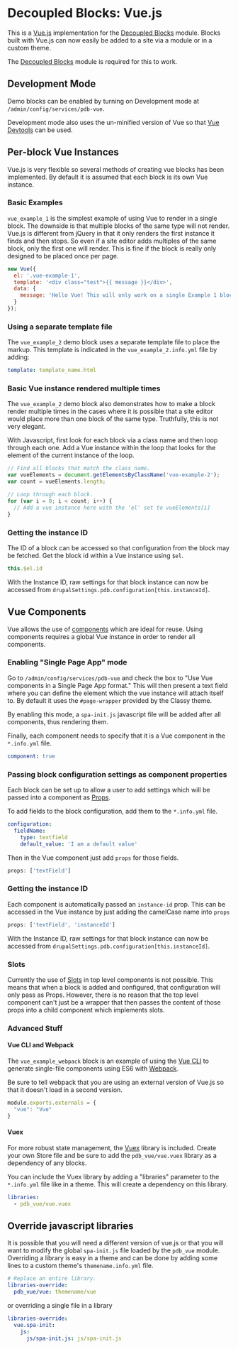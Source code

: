 # Decoupled Blocks: Vue.js

This is a [Vue.js](https://vuejs.org/) implementation for the
[Decoupled Blocks](https://www.drupal.org/project/pdb) module. Blocks built with
Vue.js can now easily be added to a site via a module or in a custom theme.

The [Decoupled Blocks](https://www.drupal.org/project/pdb) module is required
for this to work.

## Development Mode
Demo blocks can be enabled by turning on Development mode at
`/admin/config/services/pdb-vue`.

Development mode also uses the un-minified version of Vue so that
[Vue Devtools](https://github.com/vuejs/vue-devtools) can be used.

## Per-block Vue Instances

Vue.js is very flexible so several methods of creating vue blocks has been
implemented. By default it is assumed that each block is its own Vue instance.

### Basic Examples
`vue_example_1` is the simplest example of using Vue to render in a single
block. The downside is that multiple blocks of the same type will not render.
Vue.js is different from jQuery in that it only renders the first instance it
finds and then stops. So even if a site editor adds multiples of the same block,
only the first one will render. This is fine if the block is really only
designed to be placed once per page.

```js
new Vue({
  el: '.vue-example-1',
  template: '<div class="test">{{ message }}</div>',
  data: {
    message: 'Hello Vue! This will only work on a single Example 1 block per page.'
  }
});
```

### Using a separate template file
The `vue_example_2` demo block uses a separate template file to place the
markup. This template is indicated in the `vue_example_2.info.yml` file by
adding:

```yaml
template: template_name.html
```

### Basic Vue instance rendered multiple times
The `vue_example_2` demo block also demonstrates how to make a block render
multiple times in the cases where it is possible that a site editor would place
more than one block of the same type. Truthfully, this is not very elegant.

With Javascript, first look for each block via a class name and then loop
through each one. Add a Vue instance within the loop that looks for the element
of the current instance of the loop.

```js
// Find all blocks that match the class name.
var vueElements = document.getElementsByClassName('vue-example-2');
var count = vueElements.length;

// Loop through each block.
for (var i = 0; i < count; i++) {
  // Add a vue instance here with the 'el' set to vueElements[i]
}
```

### Getting the instance ID
The ID of a block can be accessed so that configuration from the block may be
fetched. Get the block id within a Vue instance using `$el`.
```js
this.$el.id
```
With the Instance ID, raw settings for that block instance can now be accessed
from `drupalSettings.pdb.configuration[this.instanceId]`.

## Vue Components

Vue allows the use of [components](https://vuejs.org/v2/guide/components.html)
which are ideal for reuse. Using components requires a global Vue instance in
order to render all components.

### Enabling "Single Page App" mode
Go to `/admin/config/services/pdb-vue` and check the box to "Use Vue components
in a Single Page App format." This will then present a text field where you can
define the element which the vue instance will attach itself to. By default it
uses the `#page-wrapper` provided by the Classy theme.

By enabling this mode, a `spa-init.js` javascript file will be added after all
components, thus rendering them.

Finally, each component needs to specify that it is a Vue component in the
`*.info.yml` file.

```yaml
component: true
```

### Passing block configuration settings as component properties
Each block can be set up to allow a user to add settings which will be passed
into a component as [Props](https://vuejs.org/v2/guide/components.html#Props).

To add fields to the block configuration, add them to the `*.info.yml` file.
```yaml
configuration:
  fieldName:
    type: textfield
    default_value: 'I am a default value'
```
Then in the Vue component just add `props` for those fields.
```js
props: ['textField']
```

### Getting the instance ID
Each component is automatically passed an `instance-id` prop. This can be
accessed in the Vue instance by just adding the camelCase name into `props`
```js
props: ['textField', 'instanceId']
```
With the Instance ID, raw settings for that block instance can now be accessed
from `drupalSettings.pdb.configuration[this.instanceId]`.

### Slots

Currently the use of [Slots](https://vuejs.org/v2/guide/components.html#Content-Distribution-with-Slots)
in top level components is not possible. This means that when a block is added
and configured, that configuration will only pass as Props. However, there is no
reason that the top level component can't just be a wrapper that then passes
the content of those props into a child component which implements slots.

### Advanced Stuff

#### Vue CLI and Webpack
The `vue_example_webpack` block is an example of using the
[Vue CLI](https://github.com/vuejs/vue-cli) to generate single-file components
using ES6 with [Webpack](https://webpack.github.io/).

Be sure to tell webpack that you are using an external version of Vue.js so that
it doesn't load in a second version.
```js
module.exports.externals = {
  "vue": "Vue"
}
```

#### Vuex
For more robust state management, the [Vuex](https://vuex.vuejs.org) library is
included. Create your own Store file and be sure to add the `pdb_vue/vue.vuex`
library as a dependency of any blocks.

You can include the Vuex library by adding a "libraries" parameter to the
`*.info.yml` file like in a theme. This will create a dependency on this
library.

```yaml
libraries:
  - pdb_vue/vue.vuex
```

## Override javascript libraries

It is possible that you will need a different version of vue.js or that you will
want to modify the global `spa-init.js` file loaded by the `pdb_vue` module.
Overriding a library is easy in a theme and can be done by adding some lines to
a custom theme's `themename.info.yml` file.

```yaml
# Replace an entire library.
libraries-override:
  pdb_vue/vue: themename/vue
```
or overriding a single file in a library
```yaml
libraries-override:
  vue.spa-init:
    js:
      js/spa-init.js: js/spa-init.js
```
